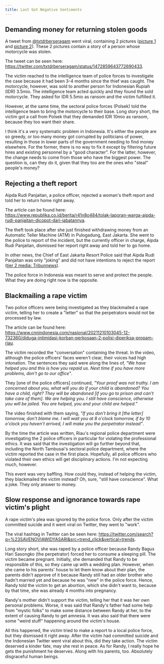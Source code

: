 ```yaml
---
title: Last Got Negative Sentiments
---
```


## Demanding money for returning stolen goods

<!-- datetime: 2021-12-20T09:21:00.000Z -->

A tweet from [@txtdrberseragam](https://twitter.com/txtdrberseragam) went viral, containing 2 pictures ([picture 1](https://pbs.twimg.com/media/FHCmBH4UYAEBSYQ?format=jpg&name=small) and [picture 2](https://pbs.twimg.com/media/FHCmB9BVEAApkpU?format=jpg&name=small)). These 2 pictures contain a story of a person whose motorcycle was stolen.

The tweet can be seen here: https://twitter.com/txtdrberseragam/status/1472859643772690433.

The victim reached to the intelligence team of police forces to investigate the case because it had been 3-4 months since the thief was caught. The motorcycle, however, was sold to another person for Indonesian Rupiah (IDR) 3.5mio. The intelligence team acted quickly and they found the sold motorcycle. They asked for IDR 5.5mio as ransom and the victim fulfilled it.

However, at the same time, the sectoral police forces (Polsek) told the intelligence team to bring the motorcycle to their base. Long story short, the victim got a call from Polsek that they demanded IDR 10mio as ransom, because they too want their share.

I think it's a very systematic problem in Indonesia. It's either the people are so greedy, or too many money got corrupted by politicians of power, resulting in those in lower parts of the government needing to find money elsewhere. For the former, there is no way to fix it except by filtering future hires and existing personnel by a "good character". For the latter, however, the change needs to come from those who have the biggest power. The question is, can they do it, given that they too are the ones who "steal" people's money?

## Rejecting a theft report

<!-- datetime: 2021-12-13T14:53:00.000Z -->

Aipda Rudi Panjaitan, a police officer, rejected a woman's theft report and told her to return home right away.

The article can be found here: https://www.republika.co.id/berita/r41n8o484/tolak-laporan-warga-aipda-rudi-panjaitan-dicopot-dari-jabatannya.

The theft took place after she just finished withdrawing money from an Automatic Teller Machine (ATM) in Pulogadung, East Jakarta. She went to the police to report of the incident, but the currently officer in charge, Aipda Rudi Panjaitan, dismissed her report right away and told her to go home.

In other news, the Chief of East Jakarta Resort Police said that Aipda Rudi Panjaitan was only "joking" and did not have intentions to reject the report ([tier 2 media: Tribunnews](https://jateng.tribunnews.com/2021/12/13/kapolres-sebut-aipda-rudi-panjaitan-hanya-bercanda-tolak-laporan-korban-perampokan)).

The police force in Indonesia was meant to serve and protect the people. What they are doing right now is the opposite.

## Blackmailing a rape victim

<!-- datetime: 2021-12-10T04:20:00.000Z -->

Two police officers were being investigated as they blackmailed a rape victim, telling her to create a "letter" so that the perpetrators would not be processed by law.

The article can be found here: https://www.cnnindonesia.com/nasional/20211210103045-12-732360/diduga-intimidasi-korban-perkosaan-2-polisi-diperiksa-propam-riau.

The victim recorded the "conversation" containing the threat. In the video, although the police officers' faces weren't clear, their voices had high intonation. The sentences they said were along the lines of, _"We have helped you and this is how you repaid us. Next time if you have more problems, don't go to our office"_.

They [one of the police officers] continued, _"Your proof was not truthy. I am concerned about you, what will you do if your child is abandoned? You have a child, right? They will be abandoned [if you go to prison and can't take care of them]. We are helping you. I still have conscience, otherwise you will be jailed. You are helped, you and your child are helped."_

The video finished with them saying, _"If you don't bring it [the letter] tomorrow, don't blame me. I will wait you at 8 o'clock tomorrow, if by 10 o'clock you haven't arrived, I will make you the perpetrator instead"_.

By the time the article was written, Riau's regional police department were investigating the 2 police officers in particular for violating the professional ethics. It was said that the investigation will go further beyond that, including the North Tambusai's sectoral police department, where the victim reported the case in the first place. Hopefully, all police officers who violated their own ethics will get disciplinary actions. I'm not expecting much, however.

This event was very baffling. How could they, instead of helping the victim, they blackmailed the victim instead? Oh, sure, "still have conscience". What a joke. They only answer to money.

## Slow response and ignorance towards rape victim's plight

<!-- datetime: 2021-12-03T12:10:00.000Z -->

A rape victim's plea was ignored by the police force. Only after the victim committed suicide and it went viral on Twitter, they went to "work".

The viral hashtag in Twitter can be seen here: https://twitter.com/search?q=%23SAVENOVIAWIDYASARI&src=trend_click&vertical=trends.

Long story short, she was raped by a police officer because Randy Bagus Hari Sasongko (the perpetrator) forced her to consume a sleeping pill. The victim became pregnant. Initially, she demanded that Randy to be responsible of this, so they came up with a wedding plan. However, when she came to his parents' house to let them know about their plan, the parents didn't approve of it because Randy still had an older brother who hadn't married yet and because he was "new" in the police force. Hence, Randy told the victim to get an abortion, which she didn't want to, because by that time, she was already 4 months into pregnancy.

Randy's mother didn't support the victim, telling her that it was her own personal problems. Worse, it was said that Randy's father had some help from "mystic folks" to make some distance between Randy at her, to the extent of causing Randy to get amnesia. It was also said that there were some "weird stuff" happening around the victim's house.

All this happened, the victim tried to make a report to a local police force, but they dismissed it right away. After the victim had committed suicide and the Indonesian Twitter went viral about this, did they take action. The victim deserved a kinder fate, may she rest in peace. As for Randy, I really hope he gets the punishment he deserves. Along with his parents, too. Absolutely disgraceful human beings.
